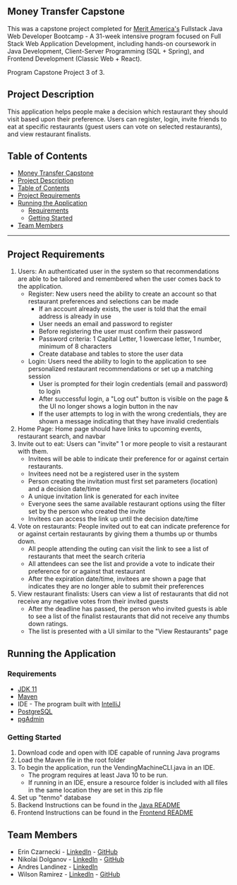 ## Money Transfer Capstone
This was a capstone project completed for [Merit America's](https://meritamerica.org/) Fullstack Java Web Developer Bootcamp - A 31-week intensive program focused on Full Stack Web Application Development, including hands-on 
coursework in Java Development, Client-Server Programming (SQL + Spring), and Frontend Development (Classic Web + React).  

Program Capstone Project 3 of 3.  

## Project Description
This application helps people make a decision which restaurant they should visit based upon their preference. Users can register, login, invite friends to eat at specific restaurants (guest users can vote on selected restaurants), and view restaurant finalists.

## Table of Contents
- [Money Transfer Capstone](#money-transfer-capstone)
- [Project Description](#project-description)
- [Table of Contents](#table-of-contents)
- [Project Requirements](#project-requirements)
- [Running the Application](#running-the-application)
  - [Requirements](#requirements)
  - [Getting Started](#getting-started)
- [Team Members](#team-members)

---
## Project Requirements
1. Users: An authenticated user in the system so that recommendations are able to be tailored and remembered when the user comes back to the application.
   - Register: New users need the ability to create an account so that restaurant preferences and selections can be made
     - If an account already exists, the user is told that the email address is already in use
     - User needs an email and password to register
     - Before registering the user must confirm their password
     - Password criteria: 1 Capital Letter, 1 lowercase letter, 1 number, minimum of 8 characters
     - Create database and tables to store the user data
   - Login: Users need the ability to login to the application to see personalized restaurant recommendations or set up a matching session
     - User is prompted for their login credentials (email and password) to login
     - After successful login, a "Log out" button is visible on the page & the UI no longer shows a login button in the nav
     - If the user attempts to log in with the wrong credentials, they are shown a message indicating that they have invalid credentials
2. Home Page: Home page should have links to upcoming events, restaurant search, and navbar
3. Invite out to eat: Users can "invite" 1 or more people to visit a restaurant with them. 
   - Invitees will be able to indicate their preference for or against certain restaurants.
   - Invitees need not be a registered user in the system
   - Person creating the invitation must first set parameters (location) and a decision date/time
   - A unique invitation link is generated for each invitee
   - Everyone sees the same available restaurant options using the filter set by the person who created the invite
   - Invitees can access the link up until the decision date/time
4. Vote on restaurants: People invited out to eat can indicate preference for or against certain restaurants by giving them a thumbs up or thumbs down.
    - All people attending the outing can visit the link to see a list of restaurants that meet the search criteria
    - All attendees can see the list and provide a vote to indicate their preference for or against that restaurant
    - After the expiration date/time, invitees are shown a page that indicates they are no longer able to submit their preferences
5. View restaurant finalists: Users can view a list of restaurants that did not receive any negative votes from their invited guests
    - After the deadline has passed, the person who invited guests is able to see a list of the finalist restaurants that did not receive any thumbs down ratings.
    - The list is presented with a UI similar to the "View Restaurants" page

## Running the Application

### Requirements
- [JDK 11](https://www.oracle.com/java/technologies/javase/jdk11-archive-downloads.html)
- [Maven](https://maven.apache.org/download.cgi)
- IDE - The program built with [IntelliJ](https://www.jetbrains.com/idea/)
- [PostgreSQL](https://www.postgresql.org/)
- [pgAdmin](https://www.pgadmin.org/download/)

### Getting Started
1. Download code and open with IDE capable of running Java programs
2. Load the Maven file in the root folder
3. To begin the application, run the VendingMachineCLI.java in an IDE.
   - The program requires at least Java 10 to be run. 
   - If running in an IDE, ensure a resource folder is included with all files in the same location they are set in this zip file
4. Set up "tenmo" database
5. Backend Instructions can be found in the [Java README](/java/README.md)
6. Frontend Instructions can be found in the [Frontend README](/frontend/README.md)

## Team Members
- Erin Czarnecki - <a href="https://www.linkedin.com/in/erin-czarnecki" target="_blank">LinkedIn</a> - <a href="https://github.com/erinczarnecki" target="_blank">GitHub</a>
- Nikolai Dolganov - <a href="https://www.linkedin.com/in/nikolai-dolganov/" target="_blank">LinkedIn</a> - <a href="https://github.com/NikD1162" target="_blank">GitHub</a>
- Andres Landinez - <a href="https://www.linkedin.com/in/andres-landinez-m/" target="_blank">LinkedIn</a> 
- Wilson Ramirez - <a href="https://www.linkedin.com/in/wilramprogramming/" target="_blank">LinkedIn</a> - <a href="https://github.com/WilRamProgramming" target="_blank">GitHub</a>
